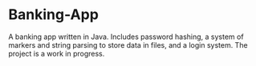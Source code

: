 # Banking-App
A banking app written in Java.
Includes password hashing, a system of markers and string parsing to store data in files, and a login system.
The project is a work in progress.
